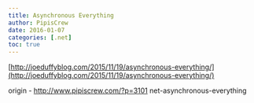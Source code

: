 ```yaml
---
title: Asynchronous Everything
author: PipisCrew
date: 2016-01-07
categories: [.net]
toc: true
---
```


[http://joeduffyblog.com/2015/11/19/asynchronous-everything/](http://joeduffyblog.com/2015/11/19/asynchronous-everything/)

origin - http://www.pipiscrew.com/?p=3101 net-asynchronous-everything